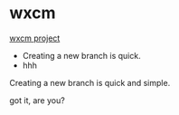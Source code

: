wxcm
====

<a href="www.baidu.com">wxcm project</a><br />
<ul>
    <li>Creating a new branch is quick.</li>
    <li>hhh</li>
</ul>

Creating a new branch is quick and simple.

got it, are you?

